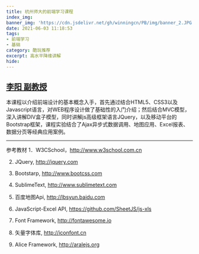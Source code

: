 ```yaml
---
title: 杭州师大的前端学习课程
index_img: 
banner_img: 'https://cdn.jsdelivr.net/gh/winningcn/PB/img/banner_2.JPG'
date: 2021-06-03 11:18:53
tags: 
- 前端学习
- 基础
category: 酷玩推荐
excerpt: 高水平降维讲解
hide:
---
```

[李阳 副教授](http://mooc1.chaoxing.com/course/87155873.html)
---
本课程以介绍前端设计的基本概念入手，首先通过结合HTML5、CSS3以及Javascript语言，对WEB程序设计做了基础性的入门介绍；然后结合MVC模型，深入讲解DIV盒子模型，同时讲解js高级框架语言JQuery，以及移动平台的Bootstrap框架，课程实验结合了Ajax异步式数据调用、地图应用、Excel报表、数据分页等经典应用案例。

---
参考教材
1．W3CSchool，http://www.w3school.com.cn

2. JQuery, http://jquery.com

3. Bootstarp, http://www.bootcss.com

4. SublimeText, http://www.sublimetext.com

5. 百度地图Api, http://lbsyun.baidu.com

6. JavaScript-Excel API, https://github.com/SheetJS/js-xls

7. Font Framework, http://fontawesome.io

8. 矢量字体库, http://iconfont.cn

9. Alice Framework, http://aralejs.org